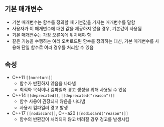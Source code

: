 ## 기본 매개변수
- 기본 매개변수는 함수를 정의할 때 기본값을 가지는 매개변수를 말함 
- 사용자가 이 매개변수에 대한 값을 제공하지 않을 경우, 기본값이 사용됨
- 기본 매개변수는 가장 오른쪽에 위치해야 함
- 같은 기능을 수행하는 여러 오버로드된 함수를 정의하는 대신, 기본 매개변수를 사용해 단일 함수로 여러 경우를 처리할 수 있음
## 속성
- C++11 `[[noreturn]]`
	- 함수가 반환하지 않음을 나타냄
	- 최적화 목적이나 컴파일러 경고 생성을 위해 사용될 수 있음
- C++14 `[[deprecated]]`, `[[deprecated("reason")]]`
	- 함수 사용이 권장되지 않음을 나타냄
	- 사용시 컴파일러 경고 발생
- C++17 `[[nodiscard]]`, C++a20 `[[nodiscard("reason")]]`
	- 함수의 반환값이 처리되지 않고 버려질 경우 경고를 발생시킴